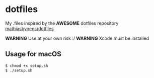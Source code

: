 # dotfiles

My .files inspired by the **AWESOME** dotfiles repository [mathiasbynens/dotfiles](https://github.com/mathiasbynens/dotfiles)

**WARNING** Use at your own risk :/
**WARNING** Xcode must be installed

## Usage for macOS

```bash
$ chmod +x setup.sh
$ ./setup.sh
```
